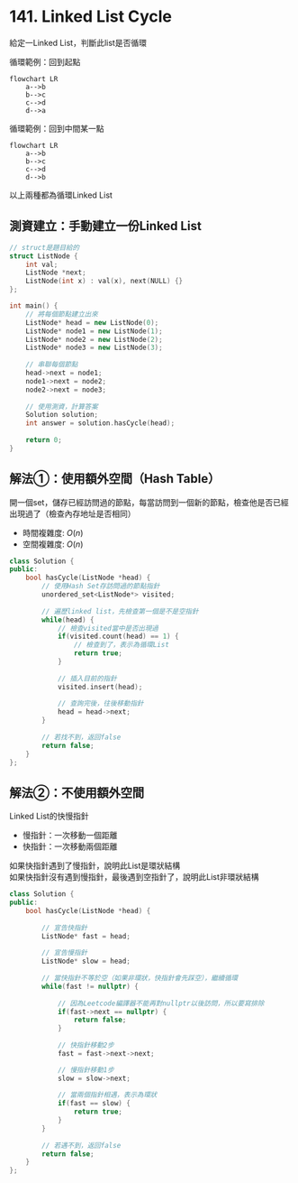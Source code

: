 # 141. Linked List Cycle

給定一Linked List，判斷此list是否循環

循環範例：回到起點

```mermaid
flowchart LR
    a-->b
    b-->c
    c-->d
    d-->a
```

循環範例：回到中間某一點

```mermaid
flowchart LR
    a-->b
    b-->c
    c-->d
    d-->b
```

以上兩種都為循環Linked List

## 測資建立：手動建立一份Linked List

```cpp
// struct是題目給的
struct ListNode {
    int val;
    ListNode *next;
    ListNode(int x) : val(x), next(NULL) {}
};

int main() {
    // 將每個節點建立出來
    ListNode* head = new ListNode(0);
    ListNode* node1 = new ListNode(1);
    ListNode* node2 = new ListNode(2);
    ListNode* node3 = new ListNode(3);
    
    // 串聯每個節點
    head->next = node1;
    node1->next = node2;
    node2->next = node3;
    
    // 使用測資，計算答案
    Solution solution;
    int answer = solution.hasCycle(head);
    
    return 0;
}
```


## 解法①：使用額外空間（Hash Table）

開一個set，儲存已經訪問過的節點，每當訪問到一個新的節點，檢查他是否已經出現過了（檢查內存地址是否相同）

* 時間複雜度: $O(n)$ 
* 空間複雜度: $O(n)$

```cpp
class Solution {
public:
    bool hasCycle(ListNode *head) {
        // 使用Hash Set存訪問過的節點指針
        unordered_set<ListNode*> visited;
        
        // 遍歷linked list，先檢查第一個是不是空指針
        while(head) {
            // 檢查visited當中是否出現過
            if(visited.count(head) == 1) {
                // 檢查到了，表示為循環List
                return true;
            }
            
            // 插入目前的指針
            visited.insert(head);
            
            // 查詢完後，往後移動指針
            head = head->next;
        }
        
        // 若找不到，返回false
        return false;
    }
};
```

## 解法②：不使用額外空間

Linked List的快慢指針

* 慢指針：一次移動一個距離
* 快指針：一次移動兩個距離

如果快指針遇到了慢指針，說明此List是環狀結構  
如果快指針沒有遇到慢指針，最後遇到空指針了，說明此List非環狀結構

```cpp
class Solution {
public:
    bool hasCycle(ListNode *head) {
        
        // 宣告快指針
        ListNode* fast = head;
        
        // 宣告慢指針
        ListNode* slow = head;
        
        // 當快指針不等於空（如果非環狀，快指針會先踩空），繼續循環
        while(fast != nullptr) {
            
            // 因為Leetcode編譯器不能再對nullptr以後訪問，所以要寫排除
            if(fast->next == nullptr) {
                return false;
            }
            
            // 快指針移動2步
            fast = fast->next->next;

            // 慢指針移動1步
            slow = slow->next;
            
            // 當兩個指針相遇，表示為環狀
            if(fast == slow) {
                return true;
            }
        }
        
        // 若遇不到，返回false
        return false;
    }
};
```